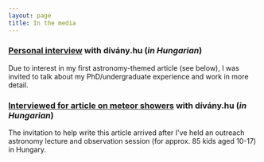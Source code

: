 ```yaml
---
layout: page
title: In the media
---
```


### [Personal interview](https://www.youtube.com/watch?v=u7E82j8UIM4) with dívány.hu (*in Hungarian*)

Due to interest in my first astronomy-themed article (see below), I was invited
to talk about my PhD/undergraduate experience and work in more detail.

### [Interviewed for article on meteor showers](https://divany.hu/vilagom/2020/08/12/hullocsillag-augusztus-perseidak-csillagaszat/?utm_source=cikklink) with dívány.hu (*in Hungarian*)

The invitation to help write this article arrived after I've held an outreach
astronomy lecture and observation session (for approx. 85 kids aged 10-17) in Hungary.
